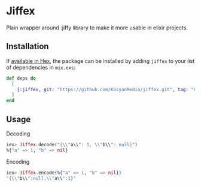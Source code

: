 # Jiffex

Plain wrapper around :jiffy library to make it more usable in elixir projects.

## Installation

If [available in Hex](https://hex.pm/docs/publish), the package can be installed
by adding `jiffex` to your list of dependencies in `mix.exs`:

```elixir
def deps do
  [
    {:jiffex, git: "https://github.com/KosyanMedia/jiffex.git", tag: "0.1"}
  ]
end
```

## Usage

Decoding

```elixir
iex> Jiffex.decode("{\\"a\\": 1, \\"b\\": null}")
%{"a" => 1, "b" => nil}
```

Encoding

```elixir
iex> Jiffex.encode(%{"a" => 1, "b" => nil})
"{\\"b\\":null,\\"a\\":1}"
```
